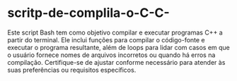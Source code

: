 # scritp-de-complila-o-C-C-
Este script Bash tem como objetivo compilar e executar programas C++ a partir do terminal. Ele inclui funções para compilar o código-fonte e executar o programa resultante, além de loops para lidar com casos em que o usuário fornece nomes de arquivos incorretos ou quando há erros na compilação. Certifique-se de ajustar conforme necessário para atender às suas preferências ou requisitos específicos.
